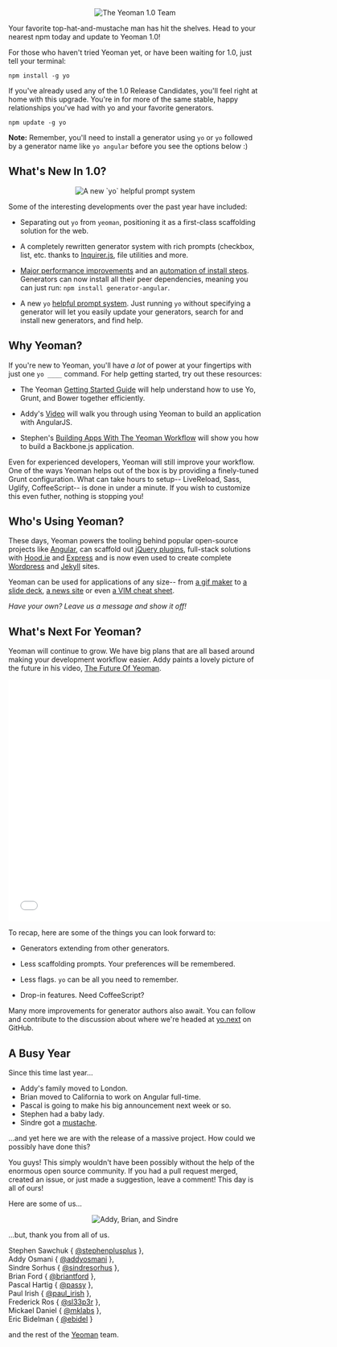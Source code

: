 <center><img alt="The Yeoman 1.0 Team" src="http://i.imgur.com/ckKa3jC.jpg"></center>

Your favorite top-hat-and-mustache man has hit the shelves. Head to your nearest npm today and update to Yeoman 1.0!

For those who haven't tried Yeoman yet, or have been waiting for 1.0, just tell your terminal:

```
npm install -g yo
```

If you've already used any of the 1.0 Release Candidates, you'll feel right at home with this upgrade. You're in for more of the same stable, happy relationships you've had with yo and your favorite generators.

```
npm update -g yo
```

**Note:** Remember, you'll need to install a generator using `yo` or `yo` followed by a generator name like `yo angular` before you see the options below :)

## What's New In 1.0?

<center><img alt="A new `yo` helpful prompt system" src="http://i.imgur.com/TY9OpoC.png"></center>

Some of the interesting developments over the past year have included:

* Separating out `yo` from `yeoman`, positioning it as a first-class scaffolding solution for the web.

* A completely rewritten generator system with rich prompts (checkbox, list, etc. thanks to [Inquirer.js](https://github.com/SBoudrias/Inquirer.js), file utilities and more.

* [Major performance improvements](https://github.com/yeoman/generator/pull/311) and an [automation of install steps](https://github.com/yeoman/generator/issues/305). Generators can now install all their peer dependencies, meaning you can just run: `npm install generator-angular`.

* A new `yo` [helpful prompt system](https://github.com/yeoman/yo/pull/36). Just running `yo` without specifying a generator will let you easily update your generators, search for and install new generators, and find help.


## Why Yeoman?

If you're new to Yeoman, you'll have *a lot* of power at your fingertips with just one `yo ____` command. For help getting started, try out these resources:

* The Yeoman [Getting Started Guide](http://yeoman.io/gettingstarted.html) will help understand how to use Yo, Grunt, and Bower together efficiently.

* Addy's [Video](http://www.youtube.com/watch?v=iUQ1fvdO9GY) will walk you through using Yeoman to build an application with AngularJS.

* Stephen's [Building Apps With The Yeoman Workflow](http://net.tutsplus.com/tutorials/javascript-ajax/building-apps-with-the-yeoman-workflow/) will show you how to build a Backbone.js application.

Even for experienced developers, Yeoman will still improve your workflow. One of the ways Yeoman helps out of the box is by providing a finely-tuned Grunt configuration. What can take hours to setup-- LiveReload, Sass, Uglify, CoffeeScript-- is done in under a minute. If you wish to customize this even futher, nothing is stopping you!


## Who's Using Yeoman?

These days, Yeoman powers the tooling behind popular open-source projects like [Angular](https://github.com/yeoman/generator-angular), can scaffold out [jQuery plugins](https://github.com/yeoman/generator-jquery), full-stack solutions with [Hood.ie](https://github.com/hoodiehq/generator-hoodie) and [Express](https://github.com/petecoop/generator-express) and is now even used to create complete [Wordpress](https://github.com/wesleytodd/YeoPress) and [Jekyll](https://github.com/robwierzbowski/generator-jekyllrb) sites.

Yeoman can be used for applications of any size-- from [a gif maker](http://gifalicious.net/) to [a slide deck](https://www.slidecaptain.com/), [a news site](http://rdbk.net/) or even [a VIM cheat sheet](http://rtorruellas.com/vim-cheat-sheet/).

_Have your own? Leave us a message and show it off!_


## What's Next For Yeoman?

Yeoman will continue to grow. We have big plans that are all based around making your development workflow easier. Addy paints a lovely picture of the future in his video, [The Future Of Yeoman](https://www.youtube.com/watch?v=MTYZzs8ud3E). 

<iframe width="640" height="480" src="//www.youtube.com/embed/MTYZzs8ud3E" frameborder="0" allowfullscreen></iframe>

To recap, here are some of the things you can look forward to:

* Generators extending from other generators.

* Less scaffolding prompts. Your preferences will be remembered.

* Less flags. `yo` can be all you need to remember.

* Drop-in features. Need CoffeeScript?

Many more improvements for generator authors also await. You can follow and contribute to the discussion about where we're headed at [yo.next](https://github.com/yeoman/yo.next) on GitHub.


## A Busy Year

Since this time last year…

- Addy's family moved to London.
- Brian moved to California to work on Angular full-time.
- Pascal is going to make his big announcement next week or so.
- Stephen had a baby lady.
- Sindre got a [mustache](https://si0.twimg.com/profile_images/378800000290468360/624c082d4ee22bd6806e58dfe7239fa1.jpeg).

…and yet here we are with the release of a massive project. How could we possibly have done this?

You guys! This simply wouldn't have been possibly without the help of the enormous open source community. If you had a pull request merged, created an issue, or just made a suggestion, leave a comment! This day is all of ours!

Here are some of us...

<center><img alt="Addy, Brian, and Sindre" src="http://i.imgur.com/MoBqhEQ.png"></center>

...but, thank you from all of us.

Stephen Sawchuk { [@stephenplusplus](https://twitter.com/stephenplusplus) },
<br>Addy Osmani { [@addyosmani](https://twitter.com/addyosmani) },
<br>Sindre Sorhus { [@sindresorhus](https://twitter.com/sindresorhus) },
<br>Brian Ford { [@briantford](https://twitter.com/briantford) },
<br>Pascal Hartig { [@passy](https://twitter.com/passy) },
<br>Paul Irish { [@paul_irish](https://twitter.com/paul_irish) },
<br>Frederick Ros { [@sl33p3r](https://twitter.com/sl33p3r) },
<br>Mickael Daniel { [@mklabs](https://twitter.com/mklabs) },
<br>Eric Bidelman { [@ebidel](https://twitter.com/ebidel) }

and the rest of the [Yeoman](https://github.com/yeoman?tab=members) team.